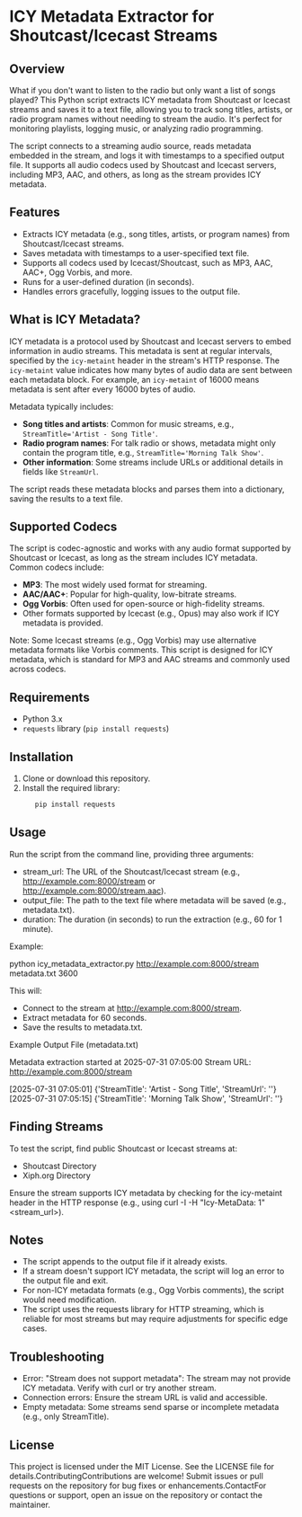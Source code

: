 # ICY Metadata Extractor for Shoutcast/Icecast Streams

## Overview

What if you don't want to listen to the radio but only want a list of songs played? This Python script extracts ICY metadata from Shoutcast or Icecast streams and saves it to a text file, allowing you to track song titles, artists, or radio program names without needing to stream the audio. It's perfect for monitoring playlists, logging music, or analyzing radio programming.

The script connects to a streaming audio source, reads metadata embedded in the stream, and logs it with timestamps to a specified output file. It supports all audio codecs used by Shoutcast and Icecast servers, including MP3, AAC, and others, as long as the stream provides ICY metadata.

## Features

- Extracts ICY metadata (e.g., song titles, artists, or program names) from Shoutcast/Icecast streams.
- Saves metadata with timestamps to a user-specified text file.
- Supports all codecs used by Icecast/Shoutcast, such as MP3, AAC, AAC+, Ogg Vorbis, and more.
- Runs for a user-defined duration (in seconds).
- Handles errors gracefully, logging issues to the output file.

## What is ICY Metadata?

ICY metadata is a protocol used by Shoutcast and Icecast servers to embed information in audio streams. This metadata is sent at regular intervals, specified by the `icy-metaint` header in the stream's HTTP response. The `icy-metaint` value indicates how many bytes of audio data are sent between each metadata block. For example, an `icy-metaint` of 16000 means metadata is sent after every 16000 bytes of audio.

Metadata typically includes:
- **Song titles and artists**: Common for music streams, e.g., `StreamTitle='Artist - Song Title'`.
- **Radio program names**: For talk radio or shows, metadata might only contain the program title, e.g., `StreamTitle='Morning Talk Show'`.
- **Other information**: Some streams include URLs or additional details in fields like `StreamUrl`.

The script reads these metadata blocks and parses them into a dictionary, saving the results to a text file.

## Supported Codecs

The script is codec-agnostic and works with any audio format supported by Shoutcast or Icecast, as long as the stream includes ICY metadata. Common codecs include:
- **MP3**: The most widely used format for streaming.
- **AAC/AAC+**: Popular for high-quality, low-bitrate streams.
- **Ogg Vorbis**: Often used for open-source or high-fidelity streams.
- Other formats supported by Icecast (e.g., Opus) may also work if ICY metadata is provided.

Note: Some Icecast streams (e.g., Ogg Vorbis) may use alternative metadata formats like Vorbis comments. This script is designed for ICY metadata, which is standard for MP3 and AAC streams and commonly used across codecs.

## Requirements

- Python 3.x
- `requests` library (`pip install requests`)

## Installation

1. Clone or download this repository.
2. Install the required library:
   ```bash
      pip install requests

## Usage

Run the script from the command line, providing three arguments:
- stream_url: The URL of the Shoutcast/Icecast stream (e.g., http://example.com:8000/stream or http://example.com:8000/stream.aac).
- output_file: The path to the text file where metadata will be saved (e.g., metadata.txt).
- duration: The duration (in seconds) to run the extraction (e.g., 60 for 1 minute).

Example:

python icy_metadata_extractor.py http://example.com:8000/stream metadata.txt 3600


This will:

- Connect to the stream at http://example.com:8000/stream.
- Extract metadata for 60 seconds.
- Save the results to metadata.txt.

Example Output File (metadata.txt)

Metadata extraction started at 2025-07-31 07:05:00
Stream URL: http://example.com:8000/stream

[2025-07-31 07:05:01] {'StreamTitle': 'Artist - Song Title', 'StreamUrl': ''}
[2025-07-31 07:05:15] {'StreamTitle': 'Morning Talk Show', 'StreamUrl': ''}


## Finding Streams

To test the script, find public Shoutcast or Icecast streams at:

- Shoutcast Directory
- Xiph.org Directory

Ensure the stream supports ICY metadata by checking for the icy-metaint header in the HTTP response (e.g., using curl -I -H "Icy-MetaData: 1" <stream_url>).

## Notes

- The script appends to the output file if it already exists.
- If a stream doesn't support ICY metadata, the script will log an error to the output file and exit.
- For non-ICY metadata formats (e.g., Ogg Vorbis comments), the script would need modification.
- The script uses the requests library for HTTP streaming, which is reliable for most streams but may require adjustments for specific edge cases.

## Troubleshooting

- Error: "Stream does not support metadata": The stream may not provide ICY metadata. Verify with curl or try another stream.
- Connection errors: Ensure the stream URL is valid and accessible.
- Empty metadata: Some streams send sparse or incomplete metadata (e.g., only StreamTitle).

## License

This project is licensed under the MIT License. See the LICENSE file for details.ContributingContributions are welcome! Submit issues or pull requests on the repository for bug fixes or enhancements.ContactFor questions or support, open an issue on the repository or contact the maintainer.




